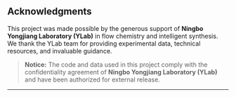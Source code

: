 ## Acknowledgments
This project was made possible by the generous support of **Ningbo Yongjiang Laboratory (YLab)** in flow chemistry and intelligent synthesis. We thank the YLab team for providing experimental data, technical resources, and invaluable guidance.

> **Notice:** The code and data used in this project comply with the confidentiality agreement of **Ningbo Yongjiang Laboratory (YLab)** and have been authorized for external release.

---

